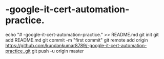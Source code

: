 # -google-it-cert-automation-practice.
echo "# -google-it-cert-automation-practice." >> README.md
git init
git add README.md
git commit -m "first commit"
git remote add origin https://github.com/kundankumar8789/-google-it-cert-automation-practice..git
git push -u origin master
                
